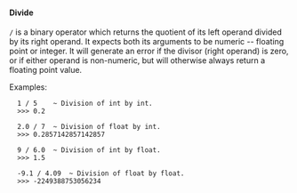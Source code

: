 #### Divide

`/` is a binary operator which returns the quotient of its left operand divided
by its right operand. It expects both its arguments to be numeric -- floating
point or integer. It will generate an error if the divisor (right operand) is
zero, or if either operand is non-numeric, but will otherwise always return a
floating point value.

Examples:
```
  1 / 5    ~ Division of int by int.
  >>> 0.2
  
  2.0 / 7  ~ Division of float by int.
  >>> 0.2857142857142857
  
  9 / 6.0  ~ Division of int by float.
  >>> 1.5
  
  -9.1 / 4.09  ~ Division of float by float.
  >>> -2249388753056234
```


